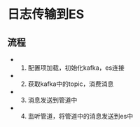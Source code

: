 # 日志传输到ES

## 流程

- 1. 配置项加载，初始化kafka，es连接

- 2. 获取kafka中的topic，消费消息

- 3. 消息发送到管道中

- 4. 监听管道，将管道中的消息发送到es中
